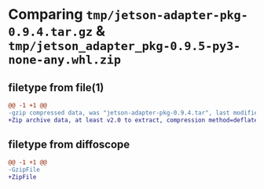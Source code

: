 # Comparing `tmp/jetson-adapter-pkg-0.9.4.tar.gz` & `tmp/jetson_adapter_pkg-0.9.5-py3-none-any.whl.zip`

## filetype from file(1)

```diff
@@ -1 +1 @@
-gzip compressed data, was "jetson-adapter-pkg-0.9.4.tar", last modified: Mon Feb 14 08:14:22 2022, max compression
+Zip archive data, at least v2.0 to extract, compression method=deflate
```

## filetype from diffoscope

```diff
@@ -1 +1 @@
-GzipFile
+ZipFile
```

